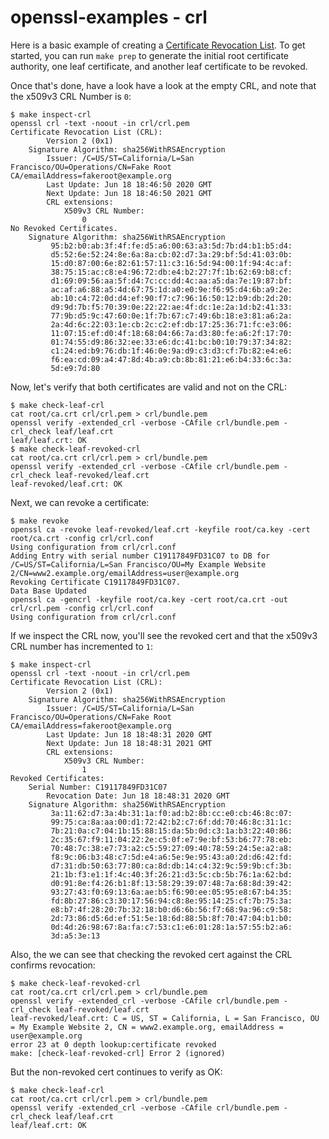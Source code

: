 # openssl-examples - crl

Here is a basic example of creating a [Certificate Revocation List](https://en.wikipedia.org/wiki/Certificate_revocation_list).  To get started, you can run `make prep` to generate the initial root certificate authority, one leaf certificate, and another leaf certificate to be revoked.

Once that's done, have a look have a look at the empty CRL, and note that the x509v3 CRL Number is `0`:

```
$ make inspect-crl
openssl crl -text -noout -in crl/crl.pem
Certificate Revocation List (CRL):
        Version 2 (0x1)
    Signature Algorithm: sha256WithRSAEncryption
        Issuer: /C=US/ST=California/L=San Francisco/OU=Operations/CN=Fake Root CA/emailAddress=fakeroot@example.org
        Last Update: Jun 18 18:46:50 2020 GMT
        Next Update: Jun 18 18:46:50 2021 GMT
        CRL extensions:
            X509v3 CRL Number:
                0
No Revoked Certificates.
    Signature Algorithm: sha256WithRSAEncryption
         95:b2:b0:ab:3f:4f:fe:d5:a6:00:63:a3:5d:7b:d4:b1:b5:d4:
         d5:52:6e:52:24:8e:6a:8a:cb:02:d7:3a:29:bf:5d:41:03:0b:
         15:d0:87:00:6e:82:61:57:11:c3:16:5d:94:00:1f:94:4c:af:
         38:75:15:ac:c8:e4:96:72:db:e4:b2:27:7f:1b:62:69:b8:cf:
         d1:69:09:56:aa:5f:d4:7c:cc:dd:4c:aa:a5:da:7e:19:87:bf:
         ac:af:a6:88:a5:4d:67:75:1d:a0:e0:9e:f6:95:d4:6b:a9:2e:
         ab:10:c4:72:0d:d4:ef:90:f7:c7:96:16:50:12:b9:db:2d:20:
         d9:9d:7b:f5:70:39:0e:22:22:ae:4f:dc:1e:2a:1d:b2:41:33:
         77:9b:d5:9c:47:60:0e:1f:7b:67:c7:49:6b:18:e3:81:a6:2a:
         2a:4d:6c:22:03:1e:cb:2c:c2:ef:db:17:25:36:71:fc:e3:06:
         11:07:15:ef:d0:4f:18:68:04:66:7a:d3:80:fe:a6:2f:17:70:
         01:74:55:d9:86:32:ee:33:e6:dc:41:bc:b0:10:79:37:34:82:
         c1:24:ed:b9:76:db:1f:46:0e:9a:d9:c3:d3:cf:7b:82:e4:e6:
         f6:ea:cd:09:a4:47:8d:4b:a9:cb:8b:81:21:e6:b4:33:6c:3a:
         5d:e9:7d:80
```

Now, let's verify that both certificates are valid and not on the CRL:

```
$ make check-leaf-crl
cat root/ca.crt crl/crl.pem > crl/bundle.pem
openssl verify -extended_crl -verbose -CAfile crl/bundle.pem -crl_check leaf/leaf.crt
leaf/leaf.crt: OK
$ make check-leaf-revoked-crl
cat root/ca.crt crl/crl.pem > crl/bundle.pem
openssl verify -extended_crl -verbose -CAfile crl/bundle.pem -crl_check leaf-revoked/leaf.crt
leaf-revoked/leaf.crt: OK
```

Next, we can revoke a certificate:

```
$ make revoke
openssl ca -revoke leaf-revoked/leaf.crt -keyfile root/ca.key -cert root/ca.crt -config crl/crl.conf
Using configuration from crl/crl.conf
Adding Entry with serial number C19117849FD31C07 to DB for /C=US/ST=California/L=San Francisco/OU=My Example Website 2/CN=www2.example.org/emailAddress=user@example.org
Revoking Certificate C19117849FD31C07.
Data Base Updated
openssl ca -gencrl -keyfile root/ca.key -cert root/ca.crt -out crl/crl.pem -config crl/crl.conf
Using configuration from crl/crl.conf
```

If we inspect the CRL now, you'll see the revoked cert and that the x509v3 CRL number has incremented to `1`:

```
$ make inspect-crl
openssl crl -text -noout -in crl/crl.pem
Certificate Revocation List (CRL):
        Version 2 (0x1)
    Signature Algorithm: sha256WithRSAEncryption
        Issuer: /C=US/ST=California/L=San Francisco/OU=Operations/CN=Fake Root CA/emailAddress=fakeroot@example.org
        Last Update: Jun 18 18:48:31 2020 GMT
        Next Update: Jun 18 18:48:31 2021 GMT
        CRL extensions:
            X509v3 CRL Number:
                1
Revoked Certificates:
    Serial Number: C19117849FD31C07
        Revocation Date: Jun 18 18:48:31 2020 GMT
    Signature Algorithm: sha256WithRSAEncryption
         3a:11:62:d7:3a:4b:31:1a:f0:ad:b2:8b:cc:e0:cb:46:8c:07:
         99:75:ca:8a:aa:00:d1:72:42:b2:c7:6f:dd:70:46:8c:31:1c:
         7b:21:0a:c7:04:1b:15:88:15:da:5b:0d:c3:1a:b3:22:40:86:
         2c:35:67:f9:11:04:22:2e:c5:0f:e7:9e:bf:53:b6:77:78:eb:
         70:48:7c:38:e7:73:a2:c5:59:27:09:40:78:59:24:5e:a2:a8:
         f8:9c:06:b3:48:c7:5d:e4:a6:5e:9e:95:43:a0:2d:d6:42:fd:
         d7:31:db:50:63:77:80:ca:8d:db:14:c4:32:9c:59:9b:cf:3b:
         21:1b:f3:e1:1f:4c:40:3f:26:21:d3:5c:cb:5b:76:1a:62:bd:
         d0:91:8e:f4:26:b1:8f:13:58:29:39:07:48:7a:68:8d:39:42:
         93:27:43:f0:69:13:6a:ae:b5:f6:90:ee:05:95:e8:67:b4:35:
         fd:8b:27:86:c3:30:17:56:94:c8:8e:95:14:25:cf:7b:75:3a:
         e8:b7:4f:28:20:7b:32:18:b0:d6:6b:56:f7:68:9a:96:c9:58:
         2d:73:86:d5:6d:ef:51:5e:18:6d:88:5b:8f:70:47:04:b1:b0:
         0d:4d:26:98:67:8a:fa:c7:53:c1:e6:01:28:1a:57:55:b2:a6:
         3d:a5:3e:13
```

Also, the we can see that checking the revoked cert against the CRL confirms revocation:

```
$ make check-leaf-revoked-crl
cat root/ca.crt crl/crl.pem > crl/bundle.pem
openssl verify -extended_crl -verbose -CAfile crl/bundle.pem -crl_check leaf-revoked/leaf.crt
leaf-revoked/leaf.crt: C = US, ST = California, L = San Francisco, OU = My Example Website 2, CN = www2.example.org, emailAddress = user@example.org
error 23 at 0 depth lookup:certificate revoked
make: [check-leaf-revoked-crl] Error 2 (ignored)
```

But the non-revoked cert continues to verify as OK:

```
$ make check-leaf-crl
cat root/ca.crt crl/crl.pem > crl/bundle.pem
openssl verify -extended_crl -verbose -CAfile crl/bundle.pem -crl_check leaf/leaf.crt
leaf/leaf.crt: OK
```
